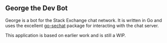 ## George the Dev Bot

George is a bot for the Stack Exchange chat network. It is written in Go and uses the excellent [go-sechat](https://github.com/nathan-osman/go-sechat) package for interacting with the chat server.

This application is based on earlier work and is still a WIP.
